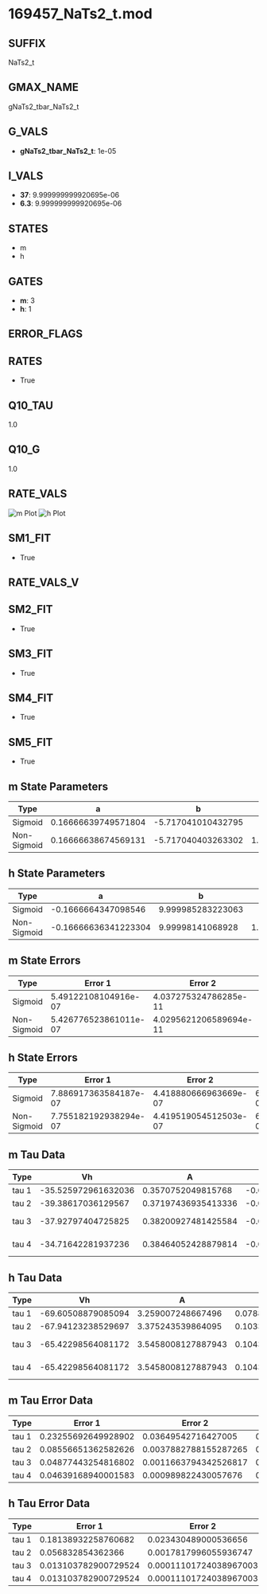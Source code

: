 # 169457_NaTs2_t.mod

## SUFFIX

NaTs2_t

## GMAX_NAME

gNaTs2_tbar_NaTs2_t

## G_VALS

- **gNaTs2_tbar_NaTs2_t**: 1e-05

## I_VALS

- **37**: 9.999999999920695e-06
- **6.3**: 9.999999999920695e-06

## STATES

- m
- h

## GATES

- **m**: 3
- **h**: 1

## ERROR_FLAGS


## RATES

- True

## Q10_TAU

1.0

## Q10_G

1.0

## RATE_VALS

![m Plot](/Users/pbozelos/Dropbox/icg-Chai-Panos/supermodels/output_markdown_files/Na/169457_NaTs2_t.mod/images/m.png)
![h Plot](/Users/pbozelos/Dropbox/icg-Chai-Panos/supermodels/output_markdown_files/Na/169457_NaTs2_t.mod/images/h.png)

## SM1_FIT

- True

## RATE_VALS_V

## SM2_FIT

- True

## SM3_FIT

- True

## SM4_FIT

- True

## SM5_FIT

- True

## m State Parameters

| Type | a | b | c | d |
| --- | --- | --- | --- | --- |
| Sigmoid | 0.16666639749571804 | -5.717041010432795 |
| Non-Sigmoid | 0.16666638674569131 | -5.717040403263302 | 1.0000000296950746 | 2.5534273922578082e-08 |

## h State Parameters

| Type | a | b | c | d |
| --- | --- | --- | --- | --- |
| Sigmoid | -0.1666664347098546 | 9.999985283223063 |
| Non-Sigmoid | -0.16666636341223304 | 9.99998141068928 | 1.0000002192026392 | -3.8160303745342764e-08 |

## m State Errors

| Type | Error 1 | Error 2 | Error 3 |
| --- | --- | --- | --- |
| Sigmoid | 5.49122108104916e-07 | 4.037275324786285e-11 | 3.4438548869480225e-07 |
| Non-Sigmoid | 5.426776523861011e-07 | 4.0295621206589694e-11 | 3.403438065273232e-07 |

## h State Errors

| Type | Error 1 | Error 2 | Error 3 |
| --- | --- | --- | --- |
| Sigmoid | 7.886917363584187e-07 | 4.418880666963669e-07 | 6.633588311885689e-07 |
| Non-Sigmoid | 7.755182192938294e-07 | 4.419519054512503e-07 | 6.522787494788791e-07 |

## m Tau Data

| Type | Vh | A | b1 | b2 | c1 | c2 | d1 | d2 | e1 | e2 |
| --- | --- | --- | --- | --- | --- | --- | --- | --- | --- | --- |
| tau 1 | -35.525972961632036 | 0.3570752049815768 | -0.047728034723718844 | -0.04438551648622119 |
| tau 2 | -39.38617036129567 | 0.37197436935413336 | -0.05524437957013794 | 0.0002634554504012608 | -0.07494983041987141 | -0.0007239903290808387 |
| tau 3 | -37.92797404725825 | 0.38200927481425584 | -0.06888470179069409 | 0.0006524489430609728 | -2.299963065393502e-06 | -0.08491643490790299 | -0.0013361520479059246 | -8.200911328964747e-06 |
| tau 4 | -34.71642281937236 | 0.38464052428879814 | -0.08523527762040474 | 0.0012554894073289783 | -9.501226351907648e-06 | 2.713170757758059e-08 | -0.07698728245023183 | -0.001185726233512294 | -1.0659577182679483e-05 | -4.809328485138129e-08 |

## h Tau Data

| Type | Vh | A | b1 | b2 | c1 | c2 | d1 | d2 | e1 | e2 |
| --- | --- | --- | --- | --- | --- | --- | --- | --- | --- | --- |
| tau 1 | -69.60508879085094 | 3.259007248667496 | 0.07889043617601485 | 0.033848299967541684 |
| tau 2 | -67.94123238529697 | 3.375243539864095 | 0.10330137688187349 | 0.0016021982997630867 | 0.044976887341493944 | -0.00017192252101784123 |
| tau 3 | -65.42298564081172 | 3.5458008127887943 | 0.10434369708326456 | 0.0024474737225640406 | 2.7666337574015523e-05 | 0.057733023167965004 | -0.0004432936323508661 | 1.3046964519760618e-06 |
| tau 4 | -65.42298564081172 | 3.5458008127887943 | 0.10434369708326456 | 0.0024474737225640406 | 2.7666337574015523e-05 | 0.0 | 0.057733023167965004 | -0.0004432936323508661 | 1.3046964519760618e-06 | 0.0 |

## m Tau Error Data

| Type | Error 1 | Error 2 | Error 3 |
| --- | --- | --- | --- |
| tau 1 | 0.23255692649928902 | 0.03649542716427005 | 0.10876675755984583 |
| tau 2 | 0.08556651362582626 | 0.0037882788155287265 | 0.04001941538735437 |
| tau 3 | 0.04877443254816802 | 0.0011663794342526817 | 0.02281177757181041 |
| tau 4 | 0.04639168940001583 | 0.000989822430057676 | 0.021697369799813807 |

## h Tau Error Data

| Type | Error 1 | Error 2 | Error 3 |
| --- | --- | --- | --- |
| tau 1 | 0.18138932258760682 | 0.023430489000536656 | 0.09784814265062317 |
| tau 2 | 0.056832854362366 | 0.0017817996055936747 | 0.03065775405939372 |
| tau 3 | 0.013103782900729524 | 0.00011101724038967003 | 0.0070686675502308885 |
| tau 4 | 0.013103782900729524 | 0.00011101724038967003 | 0.0070686675502308885 |

